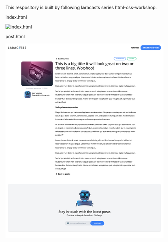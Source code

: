 This respository is built by following laracasts series html-css-workshop. 

index.html

![index.html](index.png)

post.html

![post.html](post.png)
